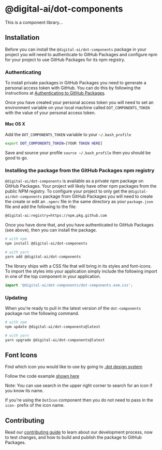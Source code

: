 # @digital-ai/dot-components

<!-- TODO: add more detail -->

This is a component library...

## Installation

Before you can install the `@digital-ai/dot-components` package in your project you will need to authenticate to GitHub Packages and configure npm for your project to use GitHub Packages for its npm registry.

### Authenticating

To install private packages in GitHub Packages you need to generate a personal access token with GitHub. You can do this by following the instructions at [Authenticating to GitHub Packages](https://docs.github.com/en/free-pro-team@latest/packages/publishing-and-managing-packages/about-github-packages#authenticating-to-github-packages).

Once you have created your personal access token you will need to set an environment variable on your local machine called `DOT_COMPONENTS_TOKEN` with the value of your personal access token.

#### Mac OS X

Add the `DOT_COMPONENTS_TOKEN` variable to your `~/.bash_profile`

```sh
export DOT_COMPONENTS_TOKEN=[YOUR TOKEN HERE]
```

Save and source your profile `source ~/.bash_profile` then you should be good to go.

### Installing the package from the GitHub Packages npm registry

`@digital-ai/dot-components` is available as a private npm package on GitHub Packages. Your project will likely have other npm packages from the public NPM registry. To configure your project to only get the `@digital-ai/dot-components` package from GitHub Packages you will need to create the create or edit an `.npmrc` file in the same directory as your `package.json` file and add the following to the file:

```sh
@digital-ai:registry=https://npm.pkg.github.com
```

Once you have done that, and you have authenticated to GitHub Packages (see above), then you can install the package.

```sh
# with npm
npm install @digital-ai/dot-components

# with yarn
yarn add @digital-ai/dot-components
```

The library ships with a CSS file that will bring in its styles and font-icons. To import the styles into your application simply include the following import in one of the top component in your application.

```js
import '@digital-ai/dot-components/dot-components.esm.css';
```

### Updating

When you're ready to pull in the latest version of the `dot-components` package run the following command.

```sh
# with npm
npm update @digital-ai/dot-components@latest

# with yarn
yarn upgrade @digital-ai/dot-components@latest
```

## Font Icons

Find which icon you would like to use by going to [.dot design system](https://zeroheight.com/4a9ac476a/p/13a447-icons/b/43c8ca)

Follow the code example [shown here](https://zeroheight.com/4a9ac476a/p/13a447-icons/b/52c5a5)

Note: You can use search in the upper right corner to search for an icon if you know its name.

If you're using the `DotIcon` component then you do not need to pass in the `icon-` prefix of the icon name.

## Contributing

Read our [contributing guide](/CONTRIBUTING.md) to learn about our development process, now to test changes, and how to build and publish the package to GitHub Packages.
